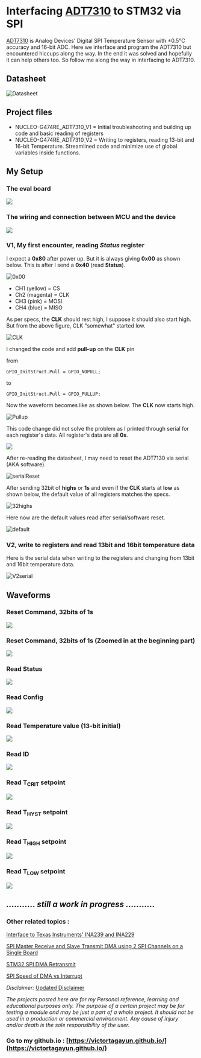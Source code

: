 # Interfacing [ADT7310](https://www.analog.com/media/en/technical-documentation/data-sheets/adt7310.pdf) to STM32 via SPI

[ADT7310](https://www.analog.com/media/en/technical-documentation/data-sheets/adt7310.pdf) is Analog Devices' Digital SPI Temperature Sensor with ±0.5°C accuracy and 16-bit ADC. Here we interface and program the ADT7310 but encountered hiccups along the way. In the end it was solved and hopefully it can help others too. So follow me along the way in interfacing to ADT7310.

## Datasheet

![Datasheet](https://github.com/VictorTagayun/STM32_ADT7310/blob/main/photos/datasheet00.png)


## Project files  

* NUCLEO-G474RE_ADT7310_V1  = Initial troubleshooting and building up code and basic reading of registers
* NUCLEO-G474RE_ADT7310_V2  = Writing to registers, reading 13-bit and 16-bit Temperature. Streamlined code and minimize use of global variables inside functions.


## My Setup

### The eval board

![](https://raw.githubusercontent.com/VictorTagayun/STM32_ADT7310/main/photos/20240220_192602.jpg)


### The wiring and connection between MCU and the device

![](https://raw.githubusercontent.com/VictorTagayun/STM32_ADT7310/main/photos/20240220_193615.jpg)


### V1, My first encounter, reading ***Status*** register

I expect a **0x80** after power up. But it is always giving **0x00** as shown below. This is after I send a **0x40** (read **Status**).

![0x00](https://github.com/VictorTagayun/STM32_ADT7310/blob/main/photos/20240209_000229.jpg)

* CH1 (yellow)   = CS
* Ch2 (magenta)  = CLK
* CH3 (pink)     = MOSI
* CH4 (blue)     = MISO

As per specs, the **CLK** should rest high, I suppose it should also start high. But from the above figure, CLK "somewhat" started low.

![CLK](https://github.com/VictorTagayun/STM32_ADT7310/blob/main/photos/datasheet01.png)

I changed the code and add **pull-up** on the **CLK** pin

from
```
GPIO_InitStruct.Pull = GPIO_NOPULL;
```
to 
```
GPIO_InitStruct.Pull = GPIO_PULLUP;
```

Now the waveform becomes like as shown below. The **CLK** now starts high.

![Pullup](https://github.com/VictorTagayun/STM32_ADT7310/blob/main/photos/20240209_001324.jpg)


This code change did not solve the problem as I printed through serial for each register's data. All register's data are all **0s**.

![](https://github.com/VictorTagayun/STM32_ADT7310/blob/main/photos/Serial01.png)

After re-reading the datasheet, I may need to reset the ADT7130 via serial (AKA software).

![serialReset](https://github.com/VictorTagayun/STM32_ADT7310/blob/main/photos/datasheet02.png)

After sending 32bit of **highs** or **1s** and even if the **CLK** starts at **low** as shown below, the default value of all registers matches the specs.

![32highs](https://github.com/VictorTagayun/STM32_ADT7310/blob/main/photos/20240209_001953.jpg)

Here now are the default values read after serial/software reset.

![default](https://github.com/VictorTagayun/STM32_ADT7310/blob/main/photos/Serial02.png)


### V2, write to registers and read 13bit and 16bit temperature data

Here is the serial data when writing to the registers and changing from 13bit and 16bit temperature data.

![V2serial](https://github.com/VictorTagayun/STM32_ADT7310/blob/main/photos/Serial03.png)


## Waveforms

### Reset Command, 32bits of 1s

![](https://raw.githubusercontent.com/VictorTagayun/STM32_ADT7310/main/photos/DS1Z_QuickPrint200.jpg)


### Reset Command, 32bits of 1s (Zoomed in at the beginning part)

![](https://raw.githubusercontent.com/VictorTagayun/STM32_ADT7310/main/photos/DS1Z_QuickPrint201.jpg)


### Read Status

![](https://raw.githubusercontent.com/VictorTagayun/STM32_ADT7310/main/photos/DS1Z_QuickPrint202.jpg)


### Read Config

![](https://raw.githubusercontent.com/VictorTagayun/STM32_ADT7310/main/photos/DS1Z_QuickPrint203.jpg)


### Read Temperature value (13-bit initial)

![](https://raw.githubusercontent.com/VictorTagayun/STM32_ADT7310/main/photos/DS1Z_QuickPrint204.jpg)


### Read ID

![](https://raw.githubusercontent.com/VictorTagayun/STM32_ADT7310/main/photos/DS1Z_QuickPrint205.jpg)


### Read T<sub>CRIT</sub> setpoint

![](https://raw.githubusercontent.com/VictorTagayun/STM32_ADT7310/main/photos/DS1Z_QuickPrint206.jpg)


### Read T<sub>HYST</sub> setpoint

![](https://raw.githubusercontent.com/VictorTagayun/STM32_ADT7310/main/photos/DS1Z_QuickPrint207.jpg)


### Read T<sub>HIGH</sub> setpoint

![](https://raw.githubusercontent.com/VictorTagayun/STM32_ADT7310/main/photos/DS1Z_QuickPrint208.jpg)


### Read T<sub>LOW</sub> setpoint

![](https://raw.githubusercontent.com/VictorTagayun/STM32_ADT7310/main/photos/DS1Z_QuickPrint209.jpg)


## ***........... still a work in progress  ...........***


### Other related topics : 

[Interface to Texas Instruments' INA239 and INA229](https://github.com/VictorTagayun/STM32_INA239-INA229)

[SPI Master Receive and Slave Transmit DMA using 2 SPI Channels on a Single Board](https://github.com/VictorTagayun/STM32_SPI-Master-RX-DMA_SingleBoard)

[STM32 SPI DMA Retransmit](https://github.com/VictorTagayun/STM32_SPI_DMA_Retransmit)

[SPI Speed of DMA vs Interrupt](https://github.com/VictorTagayun/SPI_DMA_VS_Interrupt)

*Disclaimer:*
[Updated Disclaimer](https://github.com/VictorTagayun/GlobalDisclaimer)

*The projects posted here are for my Personal reference, learning and educational purposes only.*
*The purpose of a certain project may be for testing a module and may be just a part of a whole project.*
*It should not be used in a production or commercial environment.*
*Any cause of injury and/or death is the sole responsibility of the user.*

### Go to my github.io : [https://victortagayun.github.io/](https://victortagayun.github.io/)
